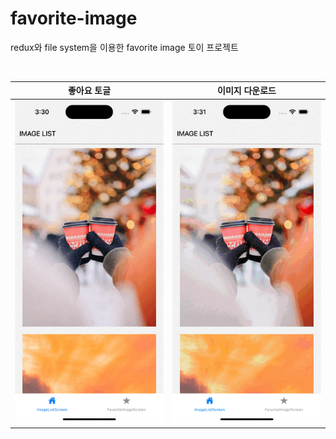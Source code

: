 # favorite-image
redux와 file system을 이용한 favorite image 토이 프로젝트

<br>

|좋아요 토글|이미지 다운로드|
|:--------:|:--------:|
|![screenshot](https://github.com/yeontan0826/favorite-image/blob/master/assets/screenshots/click_favorite.gif)|![screenshot](https://github.com/yeontan0826/favorite-image/blob/master/assets/screenshots/download_image.gif)|
